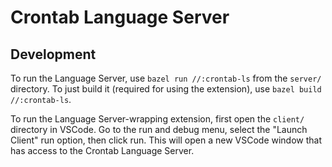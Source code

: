 # Crontab Language Server

## Development

To run the Language Server, use `bazel run //:crontab-ls` from the `server/` directory. To just build it (required for using the extension), use `bazel build //:crontab-ls`.

To run the Language Server-wrapping extension, first open the `client/` directory in VSCode. Go to the run and debug menu, select the "Launch Client" run option, then click run. This will open a new VSCode window that has access to the Crontab Language Server.


